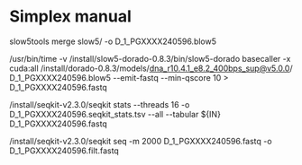 # Simplex manual

slow5tools merge slow5/ -o D_1_PGXXXX240596.blow5


/usr/bin/time -v /install/slow5-dorado-0.8.3/bin/slow5-dorado basecaller -x cuda:all /install/dorado-0.8.3/models/dna_r10.4.1_e8.2_400bps_sup@v5.0.0/ D_1_PGXXXX240596.blow5 --emit-fastq --min-qscore 10  > D_1_PGXXXX240596.fastq

/install/seqkit-v2.3.0/seqkit stats --threads 16 -o D_1_PGXXXX240596.seqkit_stats.tsv --all --tabular ${IN} D_1_PGXXXX240596.fastq

/install/seqkit-v2.3.0/seqkit seq -m 2000 D_1_PGXXXX240596.fastq -o D_1_PGXXXX240596.filt.fastq